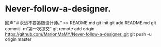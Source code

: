 # Never-follow-a-designer.
回声“＃永远不要追随设计师。” >> README.md 
git init 
git add README.md 
git commit -m“第一次提交” 
git remote add origin https://github.com/MarionMaMY/Never-follow-a-designer..git
 git push -u origin master
